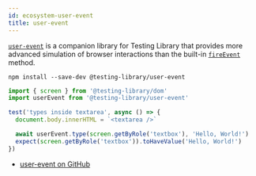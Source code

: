 ```yaml
---
id: ecosystem-user-event
title: user-event
---
```


[`user-event`][gh] is a companion library for Testing Library that provides more
advanced simulation of browser interactions than the built-in
[`fireEvent`][docs] method.

```
npm install --save-dev @testing-library/user-event
```

```jsx
import { screen } from '@testing-library/dom'
import userEvent from '@testing-library/user-event'

test('types inside textarea', async () => {
  document.body.innerHTML = `<textarea />`

  await userEvent.type(screen.getByRole('textbox'), 'Hello, World!')
  expect(screen.getByRole('textbox')).toHaveValue('Hello, World!')
})
```

- [user-event on GitHub][gh]

[gh]: https://github.com/testing-library/user-event
[docs]:
  https://testing-library.com/docs/dom-testing-library/api-events#fireevent
